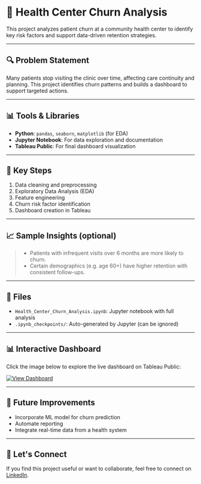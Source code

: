 # 🏥 Health Center Churn Analysis

This project analyzes patient churn at a community health center to identify key risk factors and support data-driven retention strategies.

---

## 🔍 Problem Statement

Many patients stop visiting the clinic over time, affecting care continuity and planning. This project identifies churn patterns and builds a dashboard to support targeted actions.

---

## 📊 Tools & Libraries

- **Python**: `pandas`, `seaborn`, `matplotlib` (for EDA)
- **Jupyter Notebook**: For data exploration and documentation
- **Tableau Public**: For final dashboard visualization

---

## 🧠 Key Steps

1. Data cleaning and preprocessing
2. Exploratory Data Analysis (EDA)
3. Feature engineering
4. Churn risk factor identification
5. Dashboard creation in Tableau

---

## 📈 Sample Insights (optional)

> - Patients with infrequent visits over 6 months are more likely to churn.
> - Certain demographics (e.g. age 60+) have higher retention with consistent follow-ups.

---

## 📁 Files

- `Health_Center_Churn_Analysis.ipynb`: Jupyter notebook with full analysis
- `.ipynb_checkpoints/`: Auto-generated by Jupyter (can be ignored)

---

## 📊 Interactive Dashboard

Click the image below to explore the live dashboard on Tableau Public:

[![View Dashboard](https://img.shields.io/badge/🔗%20View%20Dashboard%20on%20Tableau%20Public-blue?logo=tableau&logoColor=white&style=for-the-badge)](https://public.tableau.com/app/profile/kanish.tyagi/viz/Health_Center_Churn_Analysis/Dashboard1)

---

## 📌 Future Improvements

- Incorporate ML model for churn prediction
- Automate reporting
- Integrate real-time data from a health system

---

## 🤝 Let's Connect

If you find this project useful or want to collaborate, feel free to connect on [LinkedIn](https://www.linkedin.com/in/kanish5).
